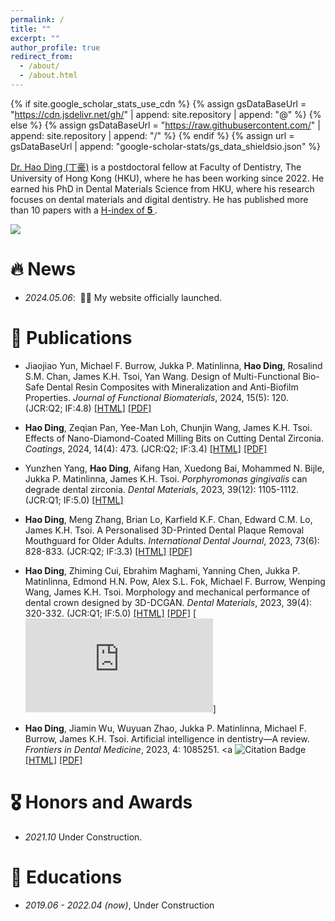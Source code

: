 ```yaml
---
permalink: /
title: ""
excerpt: ""
author_profile: true
redirect_from: 
  - /about/
  - /about.html
---
```


{% if site.google_scholar_stats_use_cdn %}
{% assign gsDataBaseUrl = "https://cdn.jsdelivr.net/gh/" | append: site.repository | append: "@" %}
{% else %}
{% assign gsDataBaseUrl = "https://raw.githubusercontent.com/" | append: site.repository | append: "/" %}
{% endif %}
{% assign url = gsDataBaseUrl | append: "google-scholar-stats/gs_data_shieldsio.json" %}

<span class='anchor' id='about-me'></span>

[Dr. Hao Ding (丁豪)](https://facdent.hku.hk/about/staff-profile.php?shortname=haoding) is a postdoctoral fellow at Faculty of Dentistry, The University of Hong Kong (HKU), where he has been working since 2022. He earned his PhD in Dental Materials Science from HKU, where his research focuses on dental materials and digital dentistry. He has published more than 10 papers with a <a href='https://scholar.google.com/citations?user=pciroxQAAAAJ'> H-index of <strong><span id='total_cit'> 5
</span></strong></a>.

 <a href='https://scholar.google.com/citations?user=pciroxQAAAAJ'><img src="https://img.shields.io/endpoint?url={{ url | url_encode }}&logo=Google%20Scholar&labelColor=f6f6f6&color=9cf&style=flat&label=Citations"></a>


# 🔥 News
- *2024.05.06*: &nbsp;🎉🎉 My website officially launched.
 

# 📝 Publications 


-	Jiaojiao Yun, Michael F. Burrow, Jukka P. Matinlinna, **Hao Ding**, Rosalind S.M. Chan, James K.H. Tsoi, Yan Wang. Design of Multi-Functional Bio-Safe Dental Resin Composites with Mineralization and Anti-Biofilm Properties. *Journal of Functional Biomaterials*, 2024, 15(5): 120. (JCR:Q2; IF:4.8) [[HTML]](https://doi.org/10.3390/jfb15050120) [[PDF]](https://www.mdpi.com/2079-4983/15/5/120/pdf?version=1714482768)


- **Hao Ding**, Zeqian Pan, Yee-Man Loh, Chunjin Wang, James K.H. Tsoi. Effects of Nano-Diamond-Coated Milling Bits on Cutting Dental Zirconia. *Coatings*, 2024, 14(4): 473. (JCR:Q2; IF:3.4) [[HTML]](https://doi.org/10.3390/coatings14040473) [[PDF]](https://www.mdpi.com/2079-6412/14/4/473/pdf?version=1712929969)
<span class='show_paper_citations' data='pciroxQAAAAJ:_kc_bZDykSQC'></span>


- Yunzhen Yang, **Hao Ding**, Aifang Han, Xuedong Bai, Mohammed N. Bijle, Jukka P. Matinlinna, James K.H. Tsoi. *Porphyromonas gingivalis* can degrade dental zirconia. *Dental Materials*, 2023, 39(12): 1105-1112. (JCR:Q1; IF:5.0) [[HTML]](https://doi.org/10.1016/j.dental.2023.10.004)


- **Hao Ding**, Meng Zhang, Brian Lo, Karfield K.F. Chan, Edward C.M. Lo, James K.H. Tsoi. A Personalised 3D-Printed Dental Plaque Removal Mouthguard for Older Adults. *International Dental Journal*, 2023, 73(6): 828-833. (JCR:Q2; IF:3.3) [[HTML]](https://doi.org/10.1016/j.identj.2023.04.005) [[PDF]](https://www.sciencedirect.com/science/article/pii/S0020653923000722/pdfft?md5=85b8ecf07a47c928d5c183e2b8045595&pid=1-s2.0-S0020653923000722-main.pdf)


- **Hao Ding**, Zhiming Cui, Ebrahim Maghami, Yanning Chen, Jukka P. Matinlinna, Edmond H.N. Pow, Alex S.L. Fok, Michael F. Burrow, Wenping Wang, James K.H. Tsoi. Morphology and mechanical performance of dental crown designed by 3D-DCGAN. *Dental Materials*, 2023, 39(4): 320-332. (JCR:Q1; IF:5.0) [[HTML]](https://doi.org/10.1016/j.dental.2023.02.001) [[PDF]](https://www.sciencedirect.com/science/article/pii/S0109564123000416/pdfft?md5=2f702e181681eb353fab229989a81ac7&pid=1-s2.0-S0109564123000416-main.pdf)
[![Citation Badge](https://api.juleskreuer.eu/citation-badge.php?doi=10.1016/j.dental.2023.02.001)]


- **Hao Ding**, Jiamin Wu, Wuyuan Zhao, Jukka P. Matinlinna, Michael F. Burrow, James K.H. Tsoi. Artificial intelligence in dentistry—A review. *Frontiers in Dental Medicine*, 2023, 4: 1085251.
<a <img alt="Citation Badge" src="https://api.juleskreuer.eu/citation-badge.php?doi=10.3389/fdmed.2023.1085251"></a>
[[HTML]](https://doi.org/10.3389/fdmed.2023.1085251) [[PDF]](https://www.frontiersin.org/articles/10.3389/fdmed.2023.1085251/pdf?isPublishedV2=False)


# 🎖 Honors and Awards
- *2021.10* Under Construction. 

# 📖 Educations
- *2019.06 - 2022.04 (now)*, Under Construction 


<script type='text/javascript' id='clustrmaps' src='//cdn.clustrmaps.com/map_v2.js?cl=ffffff&w=300&t=n&d=VtuMTGPTkeAnHKKoDeGVhdPnIQXWl3H-5NAwHr0C6WY'></script>
